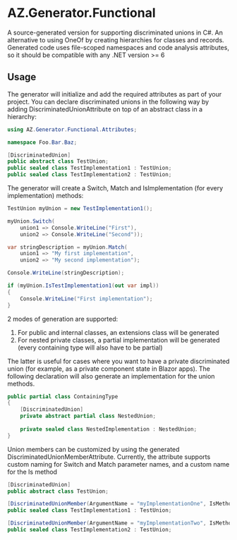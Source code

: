 # AZ.Generator.Functional

A source-generated version for supporting discriminated unions in C#. An alternative to using OneOf by creating hierarchies for classes and records.
Generated code uses file-scoped namespaces and code analysis attributes, so it should be compatible with any .NET version >= 6

## Usage

The generator will initialize and add the required attributes as part of your project. You can declare discriminated unions in the following way by adding DiscriminatedUnionAttribute on top of an abstract class in a hierarchy:

```csharp
using AZ.Generator.Functional.Attributes;

namespace Foo.Bar.Baz;

[DiscriminatedUnion]
public abstract class TestUnion;
public sealed class TestImplementation1 : TestUnion;
public sealed class TestImplementation2 : TestUnion;
```

The generator will create a Switch, Match and IsImplementation (for every implementation) methods:

```csharp
TestUnion myUnion = new TestImplementation1();

myUnion.Switch(
	union1 => Console.WriteLine("First"),
	union2 => Console.WriteLine("Second"));

var stringDescription = myUnion.Match(
	union1 => "My first implementation",
	union2 => "My second implementation");

Console.WriteLine(stringDescription);

if (myUnion.IsTestImplementation1(out var impl))
{
	Console.WriteLine("First implementation");
}
```

2 modes of generation are supported:
1. For public and internal classes, an extensions class will be generated
2. For nested private classes, a partial implementation will be generated (every containing type will also have to be partial)

The latter is useful for cases where you want to have a private discriminated union (for example, as a private component state in Blazor apps). The following declaration will also generate an implementation for the union methods.

```csharp
public partial class ContainingType
{
	[DiscriminatedUnion]
	private abstract partial class NestedUnion;
			
	private sealed class NestedImplementation : NestedUnion;
}
```

Union members can be customized by using the generated DiscriminatedUnionMemberAttribute. Currently, the attribute supports custom naming for Switch and Match parameter names, and a custom name for the Is method

```csharp
[DiscriminatedUnion]
public abstract class TestUnion;

[DiscriminatedUnionMember(ArgumentName = "myImplementationOne", IsMethodName = "IsMyFirstImpl")]
public sealed class TestImplementation1 : TestUnion;

[DiscriminatedUnionMember(ArgumentName = "myImplementationTwo", IsMethodName = "IsMySecondImpl")]
public sealed class TestImplementation2 : TestUnion;
```
